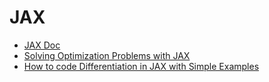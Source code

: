 # JAX
- [JAX Doc](https://jax.readthedocs.io/en/latest/jax-101/01-jax-basics.html)
- [Solving Optimization Problems with JAX](https://medium.com/swlh/solving-optimization-problems-with-jax-98376508bd4f)
- [How to code Differentiation in JAX with Simple Examples](https://www.blogsaays.com/python-jax-differentiation-tutorial/)